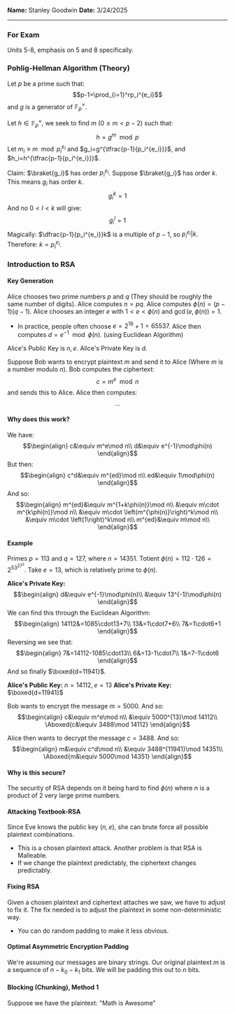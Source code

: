 **Name:** Stanley Goodwin
**Date:** 3/24/2025

---
### For Exam
Units 5-8, emphasis on 5 and 8 specifically.

### Pohlig-Hellman Algorithm (Theory)
Let $p$ be a prime such that:
$$p-1=\prod_{i=1}^rp_i^{e_i}$$
and $g$ is a generator of $\mathbb{F}_p^\times$.

Let $h\in\mathbb{F}_p^\times$, we seek to find $m$ ($0\le m<p-2$) such that:
$$h=g^m\mod p$$
Let $m_i\equiv m\mod p_i^{e_i}$ and $g_i=g^{\tfrac{p-1}{p_i^{e_i}}}$, and $h_i=h^{\tfrac{p-1}{p_i^{e_i}}}$.

Claim: $\braket{g_i}$ has order $p_i^{e_i}$.
Suppose $\braket{g_i}$ has order $k$.
This means $g_i$ has order $k$.
$$g_i^k=1$$
And no $0<l<k$ will give:
$$g_i^l=1$$
Magically: $\dfrac{p-1}{p_i^{e_i}}k$ is a multiple of $p-1$, so $p_i^{e_i}|k$.
Therefore: $k=p_i^{e_i}$.


### Introduction to RSA
#### Key Generation
Alice chooses two prime numbers $p$ and $q$ (They should be roughly the same number of digits).
Alice computes $n=pq$.
Alice computes $\phi(n)=(p-1)(q-1)$.
Alice chooses an integer $e$ with $1<e<\phi(n)$ and $\gcd(e,\phi(n))=1$.
 - In practice, people often choose $e=2^{16}+1=65537$.
Alice then computes $d=e^{-1}\mod\phi(n)$. (using Euclidean Algorithm)

Alice's Public Key is $n,e$.
Alice's Private Key is $d$.


Suppose Bob wants to encrypt plaintext $m$ and send it to Alice (Where $m$ is a number modulo $n$).
Bob computes the ciphertext:
$$c=m^e\mod n$$
and sends this to Alice. Alice then computes:
$$\dots$$
#### Why does this work?
We have:
$$\begin{align}
c&\equiv m^e\mod n\\
d&\equiv e^{-1}\mod\phi(n)
\end{align}$$
But then:
$$\begin{align}
c^d&\equiv m^{ed}\mod n\\
ed&\equiv 1\mod\phi(n)
\end{align}$$
And so:
$$\begin{align}
m^{ed}&\equiv m^{1+k\phi(n)}\mod n\\
&\equiv m\cdot m^{k\phi(n)}\mod n\\
&\equiv m\cdot \left(m^{\phi(n)}\right)^k\mod n\\
&\equiv m\cdot \left(1\right)^k\mod n\\
m^{ed}&\equiv m\mod n\\
\end{align}$$

#### Example
Primes $p=113$ and $q=127$, where $n=14351$.
Totient $\phi(n)=112\cdot126=2^53^27^2$.
Take $e=13$, which is relatively prime to $\phi(n)$.

**Alice's Private Key:**
$$\begin{align}
d&\equiv e^{-1}\mod\phi(n)\\
&\equiv 13^{-1}\mod\phi(n)
\end{align}$$
We can find this through the Euclidean Algorithm:
$$\begin{align}
14112&=1085\cdot13+7\\
13&=1\cdot7+6\\
7&=1\cdot6+1
\end{align}$$
Reversing we see that:
$$\begin{align}
7&=14112-1085\cdot13\\
6&=13-1\cdot7\\
1&=7-1\cdot6
\end{align}$$
And so finally $\boxed{d=11941}$.

**Alice's Public Key:** $n=14112, e=13$
**Alice's Private Key:** $\boxed{d=11941}$

Bob wants to encrypt the message $m=5000$. And so:
$$\begin{align}
c&\equiv m^e\mod n\\
&\equiv 5000^{13}\mod 14112\\
\Aboxed{c&\equiv 3488\mod 14112}
\end{align}$$

Alice then wants to decrypt the message $c=3488$. And so:
$$\begin{align}
m&\equiv c^d\mod n\\
&\equiv 3488^{11941}\mod 14351\\
\Aboxed{m&\equiv 5000\mod 14351}
\end{align}$$
#### Why is this secure?
The security of RSA depends on it being hard to find $\phi(n)$ where $n$ is a product of 2 very large prime numbers.

#### Attacking Textbook-RSA
Since Eve knows the public key $(n,e)$, she can brute force all possible plaintext combinations.
 - This is a chosen plaintext attack.
Another problem is that RSA is Malleable.
 - If we change the plaintext predictably, the ciphertext changes predictably.

#### Fixing RSA
Given a chosen plaintext and ciphertext attaches we saw, we have to adjust to fix it.
The fix needed is to adjust the plaintext in some non-deterministic way.
 - You can do random padding to make it less obvious.

#### Optimal Asymmetric Encryption Padding
We're assuming our messages are binary strings. Our original plaintext $m$ is a sequence of $n-k_0-k_1$ bits. We will be padding this out to $n$ bits.

#### Blocking (Chunking), Method 1
Suppose we have the plaintext: "Math is Awesome"
